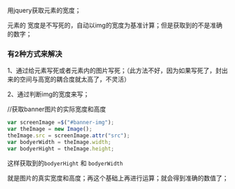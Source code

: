 用jquery获取元素的宽度；

元素的 宽度是不写死的，自动以img的宽度为基准计算；但是获取到的不是准确的数字；

### 有2种方式来解决

1、通过给元素写死或者元素内的图片写死；（此方法不好，因为如果写死了，封出来的空间与高宽的耦合度就太高了，不灵活）

2、通过判断img的宽度来写；

 //获取banner图片的实际宽度和高度
```javascript
var screenImage =$("#banner-img");
var theImage = new Image();
theImage.src = screenImage.attr("src");
var bodyerWidth = theImage.width;
var bodyerHight = theImage.height;
```

这样获取到的`bodyerHight` 和 `bodyerWidth`

就是图片的真实宽度和高度；再这个基础上再进行运算；就会得到准确的数值了；
 